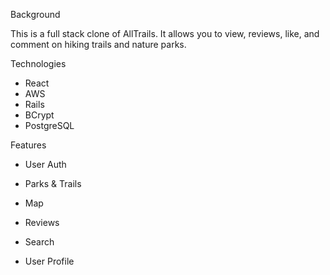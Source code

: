 Background

This is a full stack clone of AllTrails. It allows you to view, reviews, like, and comment on hiking trails and nature parks.

Technologies

- React
- AWS
- Rails
- BCrypt
- PostgreSQL

Features

- User Auth

- Parks & Trails

- Map

- Reviews

- Search

- User Profile